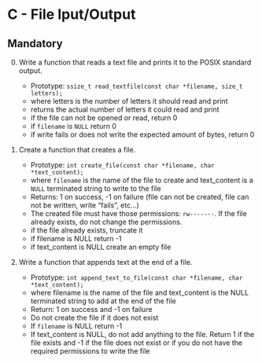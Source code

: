 # C - File Iput/Output

## Mandatory

0. Write a function that reads a text file and prints it to the POSIX standard output.

	- Prototype: `ssize_t read_textfile(const char *filename, size_t letters);`
	- where letters is the number of letters it should read and print
	- returns the actual number of letters it could read and print
	- if the file can not be opened or read, return 0
	- if `filename` is `NULL` return 0
	- if write fails or does not write the expected amount of bytes, return 0

1. Create a function that creates a file.

	- Prototype: `int create_file(const char *filename, char *text_content);`
	- where `filename` is the name of the file to create and text_content is a `NULL` terminated string to write to the file
	- Returns: 1 on success, -1 on failure (file can not be created, file can not be written, write “fails”, etc…)
	- The created file must have those permissions: `rw-------`. If the file already exists, do not change the permissions.
	- if the file already exists, truncate it
	- if filename is NULL return -1
	- if text_content is NULL create an empty file

2. Write a function that appends text at the end of a file.

	- Prototype: `int append_text_to_file(const char *filename, char *text_content);`
	- where filename is the name of the file and text_content is the NULL terminated string to add at the end of the file
	- Return: 1 on success and -1 on failure
	- Do not create the file if it does not exist
	- If `filename` is NULL return -1
	- If text_content is NULL, do not add anything to the file. Return 1 if the file exists and -1 if the file does not exist or if you do not have the required permissions to write the file
